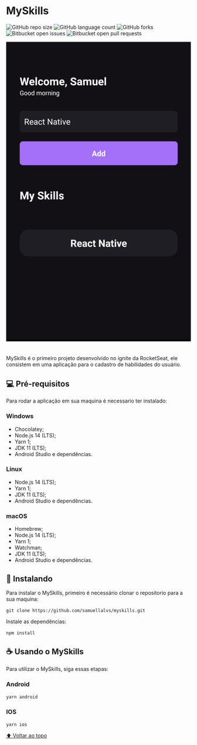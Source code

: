 # **MySkills**

![GitHub repo size](https://img.shields.io/github/repo-size/samuellalvs/myskills?style=for-the-badge)
![GitHub language count](https://img.shields.io/github/languages/count/samuellalvs/myskills?style=for-the-badge)
![GitHub forks](https://img.shields.io/github/forks/samuellalvs/myskills?style=for-the-badge)
![Bitbucket open issues](https://img.shields.io/bitbucket/issues/samuellalvs/myskills?style=for-the-badge)
![Bitbucket open pull requests](https://img.shields.io/bitbucket/pr-raw/samuellalvs/myskills?style=for-the-badge)

<p align="center"><img style="margin-bottom: 20px;" src="https://raw.githubusercontent.com/samuellalvs/myskills/main/images/home_screenshot.png" alt="Tela principal da aplicação"><p align="center">


MySkills é o primeiro projeto desenvolvido no ignite da RocketSeat, ele consistem em uma aplicação para o cadastro de habilidades do usuário.


## 💻 **Pré-requisitos**

Para rodar a aplicação em sua maquina é necessario ter instalado:

### **Windows**

* Chocolatey;
* Node.js 14 (LTS);
* Yarn 1;
* JDK 11 (LTS);
* Android Studio e dependências.

### **Linux**

* Node.js 14 (LTS);
* Yarn 1;
* JDK 11 (LTS);
* Android Studio e dependências.

### **macOS**

* Homebrew;
* Node.js 14 (LTS);
* Yarn 1;
* Watchman;
* JDK 11 (LTS);
* Android Studio e dependências.

## 🚀 **Instalando**

Para instalar o MySkills, primeiro é necessário clonar o repositorio para a sua maquina:

```console
git clone https://github.com/samuellalvs/myskills.git
```

Instale as dependências:

```console
npm install
```

## ☕ Usando o **MySkills**

Para utilizar o MySkills, siga essas etapas:

### **Android**

```console
yarn android
```
### **IOS**

```console
yarn ios
```


[⬆ Voltar ao topo](#nome-do-projeto)<br>
